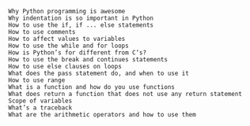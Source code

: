 

    Why Python programming is awesome
    Why indentation is so important in Python
    How to use the if, if ... else statements
    How to use comments
    How to affect values to variables
    How to use the while and for loops
    How is Python’s for different from C‘s?
    How to use the break and continues statements
    How to use else clauses on loops
    What does the pass statement do, and when to use it
    How to use range
    What is a function and how do you use functions
    What does return a function that does not use any return statement
    Scope of variables
    What’s a traceback
    What are the arithmetic operators and how to use them

